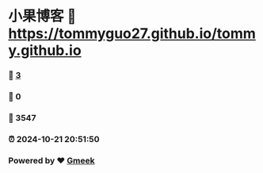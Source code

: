 # 小果博客 :link: https://tommyguo27.github.io/tommy.github.io 
### :page_facing_up: [3](https://tommyguo27.github.io/tommy.github.io/tag.html) 
### :speech_balloon: 0 
### :hibiscus: 3547 
### :alarm_clock: 2024-10-21 20:51:50 
### Powered by :heart: [Gmeek](https://github.com/Meekdai/Gmeek)
